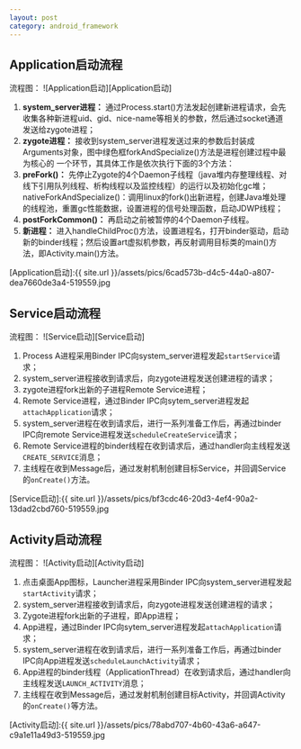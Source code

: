 ```yaml
---
layout: post
category: android_framework
---
```


## Application启动流程
流程图：
![Application启动][Application启动]

1. **system_server进程：**
通过Process.start()方法发起创建新进程请求，会先收集各种新进程uid、gid、nice-name等相关的参数，然后通过socket通道
发送给zygote进程；
1. **zygote进程：**
接收到system_server进程发送过来的参数后封装成Arguments对象，图中绿色框forkAndSpecialize()方法是进程创建过程中最为核心的
一个环节，其具体工作是依次执行下面的3个方法：
1. **preFork()：**
先停止Zygote的4个Daemon子线程（java堆内存整理线程、对线下引用队列线程、析构线程以及监控线程）的运行以及初始化gc堆；
nativeForkAndSpecialize()：调用linux的fork()出新进程，创建Java堆处理的线程池，重置gc性能数据，设置进程的信号处理函数，启动JDWP线程；
1. **postForkCommon()：**
再启动之前被暂停的4个Daemon子线程。
1. **新进程：**
进入handleChildProc()方法，设置进程名，打开binder驱动，启动新的binder线程；然后设置art虚拟机参数，再反射调用目标类的main()方
法，即Activity.main()方法。

[Application启动]:{{ site.url }}/assets/pics/6cad573b-d4c5-44a0-a807-dea7660de3a4-519559.jpg

## Service启动流程
流程图：
![Service启动][Service启动]

1. Process A进程采用Binder IPC向system_server进程发起`startService`请求；
1. system_server进程接收到请求后，向zygote进程发送创建进程的请求；
1. zygote进程fork出新的子进程Remote Service进程；
1. Remote Service进程，通过Binder IPC向sytem_server进程发起`attachApplication`请求；
1. system_server进程在收到请求后，进行一系列准备工作后，再通过binder IPC向remote Service进程发送`scheduleCreateService`请求；
1. Remote Service进程的binder线程在收到请求后，通过handler向主线程发送`CREATE_SERVICE`消息；
1. 主线程在收到Message后，通过发射机制创建目标Service，并回调Service的`onCreate()`方法。

[Service启动]:{{ site.url }}/assets/pics/bf3cdc46-20d3-4ef4-90a2-13dad2cbd760-519559.jpg


## Activity启动流程
流程图：
![Activity启动][Activity启动]

1. 点击桌面App图标，Launcher进程采用Binder IPC向system_server进程发起`startActivity`请求；
1. system_server进程接收到请求后，向zygote进程发送创建进程的请求；
1. Zygote进程fork出新的子进程，即App进程；
1. App进程，通过Binder IPC向sytem_server进程发起`attachApplication`请求；
1. system_server进程在收到请求后，进行一系列准备工作后，再通过binder IPC向App进程发送`scheduleLaunchActivity`请求；
1. App进程的binder线程（ApplicationThread）在收到请求后，通过handler向主线程发送`LAUNCH_ACTIVITY`消息；
1. 主线程在收到Message后，通过发射机制创建目标Activity，并回调Activity的`onCreate()`等方法。

[Activity启动]:{{ site.url }}/assets/pics/78abd707-4b60-43a6-a647-c9a1e11a49d3-519559.jpg
